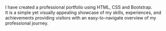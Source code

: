I have created a professional portfolio using HTML, CSS and Bootstrap.<br>
It is a simple yet visually appealing showcase of my skills, experiences, and achievements providing visitors with an easy-to-navigate overview of my professional journey.

